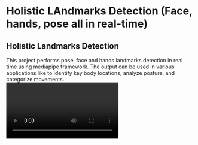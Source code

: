 # Holistic LAndmarks Detection (Face, hands, pose all in real-time)

## Holistic Landmarks Detection
This project performs pose, face and hands landmarks detection in real time using mediapipe framework. The output can be used in various applications like to identify key body locations, analyze posture, and categorize movements.
</br>
<video src="https://github.com/user-attachments/assets/d3cb8acc-587d-4ee9-af36-1fbcc922f06f" autoplay loop></video>

